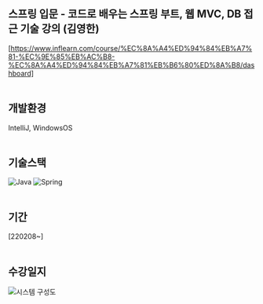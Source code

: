 ## 스프링 입문 - 코드로 배우는 스프링 부트, 웹 MVC, DB 접근 기술 강의 (김영한)
[https://www.inflearn.com/course/%EC%8A%A4%ED%94%84%EB%A7%81-%EC%9E%85%EB%AC%B8-%EC%8A%A4%ED%94%84%EB%A7%81%EB%B6%80%ED%8A%B8/dashboard]
<br /><br />
 
 
## 개발환경
IntelliJ, WindowsOS
<br /><br />

## 기술스택
![Java](https://img.shields.io/badge/java-%23ED8B00.svg?style=for-the-badge&logo=java&logoColor=white)
![Spring](https://img.shields.io/badge/spring-%236DB33F.svg?style=for-the-badge&logo=spring&logoColor=white)
<br /><br />

## 기간
[220208~]
<br /><br />

## 수강일지
![시스템 구성도](https://user-images.githubusercontent.com/28974240/152988188-87d8c41f-d5d5-40a7-9e18-8dbcfef1edb2.jpg)




